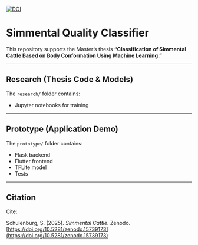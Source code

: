 [![DOI](https://zenodo.org/badge/DOI/10.5281/zenodo.1234567.svg)](https://doi.org/10.5281/zenodo.15739173)


# Simmental Quality Classifier

This repository supports the Master’s thesis **“Classification of Simmental Cattle Based on Body Conformation Using Machine Learning.”**

---

## Research (Thesis Code & Models)

The `research/` folder contains:
- Jupyter notebooks for training


---

## Prototype (Application Demo)

The `prototype/` folder contains:
- Flask backend
- Flutter frontend
- TFLite model
- Tests


---

## Citation

Cite:

Schulenburg, S. (2025). *Simmental Cattle*. Zenodo. [https://doi.org/10.5281/zenodo.15739173](https://doi.org/10.5281/zenodo.15739173)
